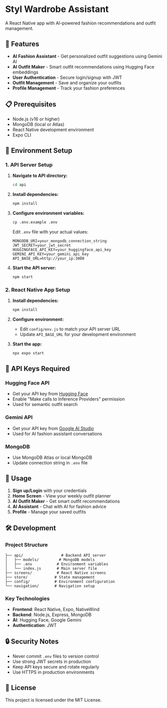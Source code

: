 # Styl Wardrobe Assistant

A React Native app with AI-powered fashion recommendations and outfit management.

## 🚀 Features

- **AI Fashion Assistant** - Get personalized outfit suggestions using Gemini AI
- **AI Outfit Maker** - Smart outfit recommendations using Hugging Face embeddings
- **User Authentication** - Secure login/signup with JWT
- **Outfit Management** - Save and organize your outfits
- **Profile Management** - Track your fashion preferences

## 📋 Prerequisites

- Node.js (v16 or higher)
- MongoDB (local or Atlas)
- React Native development environment
- Expo CLI

## 🔧 Environment Setup

### 1. API Server Setup

1. **Navigate to API directory:**
   ```bash
   cd api
   ```

2. **Install dependencies:**
   ```bash
   npm install
   ```

3. **Configure environment variables:**
   ```bash
   cp .env.example .env
   ```
   
   Edit `.env` file with your actual values:
   ```env
   MONGODB_URI=your_mongodb_connection_string
   JWT_SECRET=your_jwt_secret
   HUGGINGFACE_API_KEY=your_huggingface_api_key
   GEMINI_API_KEY=your_gemini_api_key
   API_BASE_URL=http://your_ip:3000
   ```

4. **Start the API server:**
   ```bash
   npm start
   ```

### 2. React Native App Setup

1. **Install dependencies:**
   ```bash
   npm install
   ```

2. **Configure environment:**
   - Edit `config/env.js` to match your API server URL
   - Update `API_BASE_URL` for your development environment

3. **Start the app:**
   ```bash
   npx expo start
   ```

## 🔑 API Keys Required

### Hugging Face API
- Get your API key from [Hugging Face](https://huggingface.co/settings/tokens)
- Enable "Make calls to Inference Providers" permission
- Used for semantic outfit search

### Gemini API
- Get your API key from [Google AI Studio](https://makersuite.google.com/app/apikey)
- Used for AI fashion assistant conversations

### MongoDB
- Use MongoDB Atlas or local MongoDB
- Update connection string in `.env` file

## 📱 Usage

1. **Sign up/Login** with your credentials
2. **Home Screen** - View your weekly outfit planner
3. **AI Outfit Maker** - Get smart outfit recommendations
4. **AI Assistant** - Chat with AI for fashion advice
5. **Profile** - Manage your saved outfits

## 🛠️ Development

### Project Structure
```
├── api/                 # Backend API server
│   ├── models/         # MongoDB models
│   ├── .env           # Environment variables
│   └── index.js       # Main server file
├── screens/           # React Native screens
├── store/            # State management
├── config/           # Environment configuration
└── navigation/       # Navigation setup
```

### Key Technologies
- **Frontend**: React Native, Expo, NativeWind
- **Backend**: Node.js, Express, MongoDB
- **AI**: Hugging Face, Google Gemini
- **Authentication**: JWT

## 🔒 Security Notes

- Never commit `.env` files to version control
- Use strong JWT secrets in production
- Keep API keys secure and rotate regularly
- Use HTTPS in production environments

## 📄 License

This project is licensed under the MIT License.
